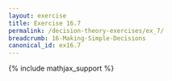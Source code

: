 ```yaml
---
layout: exercise
title: Exercise 16.7
permalink: /decision-theory-exercises/ex_7/
breadcrumb: 16-Making-Simple-Decisions
canonical_id: ex16.7
---
```


{% include mathjax_support %}
